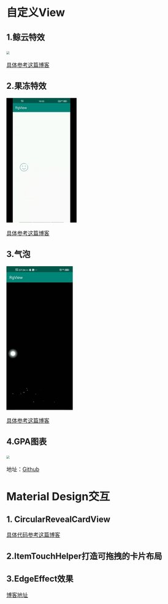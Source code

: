 # 自定义View

## 1.鲸云特效

<img src="https://raw.githubusercontent.com/roger1245/ImgBed/master/img/1.gif" style="zoom:50%;" />

[具体参考这篇博客](https://juejin.im/post/5d033e46e51d4550723b13e6) 

## 2.果冻特效

<img src="https://raw.githubusercontent.com/roger1245/ImgBed/master/img/2.gif" style="zoom:50%;" />

[具体参考这篇博客](https://juejin.im/post/5d0c8c46f265da1ba84a9857) 

## 3.气泡

<img src="https://raw.githubusercontent.com/roger1245/ImgBed/master/img/bubble.gif" style="zoom:50%;" />

[具体参考这篇博客](https://juejin.im/post/5d534f83f265da03925a3c36) 

## 4.GPA图表

<img src="https://raw.githubusercontent.com/roger1245/ImgBed/master/img/3-25-(1).gif" style="zoom:50%;" />



地址：[Github](https://github.com/roger1245/RgView/blob/master/app/src/main/java/com/rg/rgview/selfView/gpa/GPAGraph.kt)

# Material Design交互


## 1. CircularRevealCardView

[具体代码参考这篇博客](https://roger1245.github.io/2019/11/03/FAB%E9%85%8D%E5%90%88CircularRevealCardView/)

## 2.ItemTouchHelper打造可拖拽的卡片布局

## 3.EdgeEffect效果

[博客地址](https://roger1245.github.io/2020/04/14/%E4%BB%BFQQ%E7%9A%84recyclerview%E6%95%88%E6%9E%9C%E5%AE%9E%E7%8E%B0/)
